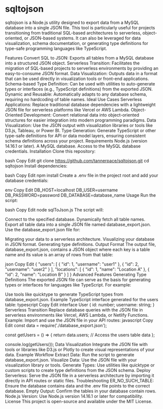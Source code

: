 # sqltojson

sqltojson is a Node.js utility designed to export data from a MySQL database into a single JSON file. This tool is particularly useful for projects transitioning from traditional SQL-based architectures to serverless, object-oriented, or JSON-based systems. It can also be leveraged for data visualization, schema documentation, or generating type definitions for type-safe programming languages like TypeScript.

Features
Convert SQL to JSON: Exports all tables from a MySQL database into a structured JSON object.
Serverless Transition: Facilitates the migration of SQL-based projects to serverless environments by providing an easy-to-consume JSON format.
Data Visualization: Outputs data in a format that can be used directly in visualization tools or front-end applications.
Schema-based Type Definition: Can be used with utilities to auto-generate types or interfaces (e.g., TypeScript definitions) from the exported JSON.
Dynamic and Reusable: Automatically adapts to any database schema, requiring no hardcoding of table names.
Ideal Use Cases
Serverless Applications: Replace traditional database dependencies with a lightweight JSON file for serverless platforms like Vercel or AWS Lambda.
Object-Oriented Development: Convert relational data into object-oriented structures for easier integration into modern programming paradigms.
Data Visualization: Use the JSON output with visualization libraries or tools like D3.js, Tableau, or Power BI.
Type Generation: Generate TypeScript or other type-safe definitions for API or data model layers, ensuring consistent schema definitions across your project.
Requirements
Node.js (version 14.16.1 or later).
A MySQL database.
Access to the MySQL database credentials.
Installation
Clone this repository:

bash
Copy
Edit
git clone https://github.com/tannerpace/sqltojson.git
cd sqltojson
Install dependencies:

bash
Copy
Edit
npm install
Create a .env file in the project root and add your database credentials:

env
Copy
Edit
DB_HOST=localhost
DB_USER=username
DB_PASSWORD=password
DB_DATABASE=database_name
Usage
Run the script:

bash
Copy
Edit
node sqlToJson.js
The script will:

Connect to the specified database.
Dynamically fetch all table names.
Export all table data into a single JSON file named database_export.json.
Use the database_export.json file for:

Migrating your data to a serverless architecture.
Visualizing your database in JSON format.
Generating type definitions.
Output Format
The output file, database_export.json, contains a JSON object where each key is a table name and its value is an array of rows from that table:

json
Copy
Edit
{
"users": [
{ "id": 1, "username": "user1" },
{ "id": 2, "username": "user2" }
],
"locations": [
{ "id": 1, "name": "Location A" },
{ "id": 2, "name": "Location B" }
]
}
Advanced Features
Generating Type Definitions
The exported JSON file can serve as the basis for generating types or interfaces for languages like TypeScript. For example:

Use tools like quicktype to generate TypeScript types from database_export.json.
Example TypeScript interface generated for the users table:
typescript
Copy
Edit
interface User {
id: number;
username: string;
}
Serverless Transition
Replace database queries with the JSON file in serverless environments like Vercel, AWS Lambda, or Netlify Functions.
Example: Import and use the JSON file in your API routes:
javascript
Copy
Edit
const data = require('./database_export.json');

const getUsers = () => {
return data.users; // Access the users table data
};

console.log(getUsers());
Data Visualization
Integrate the JSON file with tools or libraries like D3.js or Plotly to create visual representations of your data.
Example Workflow
Extract Data: Run the script to generate database_export.json.
Visualize Data: Use the JSON file with your visualization library or tools.
Generate Types: Use utilities like quicktype or custom scripts to create type definitions from the JSON schema.
Deploy Serverless: Serve the JSON file in a serverless architecture by importing it directly in API routes or static files.
Troubleshooting
ER_NO_SUCH_TABLE: Ensure the database contains data and the .env file points to the correct database.
Empty Output: Confirm the tables in your database contain rows.
Node.js Version: Use Node.js version 14.16.1 or later for compatibility.
License
This project is open-source and available under the MIT License.

